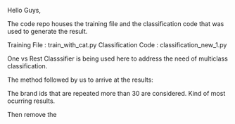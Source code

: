 Hello Guys,

The code repo houses the training file and the classification code that was used to generate the result. 

Training File : train_with_cat.py
Classification Code : classification_new_1.py

One vs Rest Classsifier is being used here to address the need of multiclass classification.

The method followed by us to arrive at the results:

The brand ids that are repeated more than 30 are considered. Kind of most ocurring results.

Then remove the 
